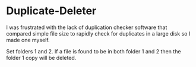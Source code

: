# Duplicate-Deleter
I was frustrated with the lack of duplication checker software that compared simple file size to rapidly check for duplicates in a large disk so I made one myself.

Set folders 1 and 2.
If a file is found to be in both folder 1 and 2 then the folder 1 copy will be deleted.
